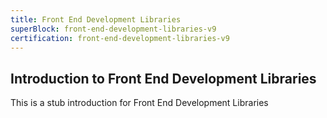 ```yaml
---
title: Front End Development Libraries
superBlock: front-end-development-libraries-v9
certification: front-end-development-libraries-v9
---
```


## Introduction to Front End Development Libraries

This is a stub introduction for Front End Development Libraries
